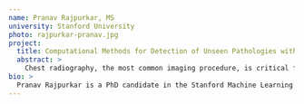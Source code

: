```yaml
---
name: Pranav Rajpurkar, MS
university: Stanford University
photo: rajpurkar-pranav.jpg
project:
  title: Computational Methods for Detection of Unseen Pathologies with Deep Learning Algorithms for Chest X-ray Interpretation
  abstract: >
    Chest radiography, the most common imaging procedure, is critical for the diagnosis and management of disease. Recent advances in training deep learning algorithms using large datasets have demonstrated the potential of accurate automated chest radiograph interpretation. However, most chest X-ray algorithms are trained to detect a handful of pathologies, while the successful deployment of algorithms requires them to understand the presence of pathologies beyond those they are trained to detect (unseen pathologies). In this study, I will develop innovative tools to both examine and improve the performance of chest x-ray algorithms in the detection of unseen pathologies. My methods will leverage the BioData Catalyst environment for running cloud-based workflows on large X-ray datasets, and the tools will be incorporated into the BioData Catalyst ecosystem.
bio: >
  Pranav Rajpurkar is a PhD candidate in the Stanford Machine Learning Group co-advised by Drs. Andrew Ng and Percy Liang. His research interest is in building artificial intelligence (AI) technologies to tackle real world problems in medicine. His PhD work has led to the development of AI technologies for clinical medicine (CheXNet), and large datasets that have facilitated advancements of AI technologies in both medicine (CheXpert) and natural language processing systems (SQuAD). His long-term mission is to build AI technologies that will be used routinely for diagnosis, prognosis, and treatment of patients. Pranav received both his Bachelors and Masters Degrees in Computer Science from Stanford University. His research has been published in both medical journals (Nature Medicine, PLOS Medicine) and computer science conferences (ACL, EMNLP, AAAI), and covered by media outlets including NPR, the Washington Post, and WIRED. He designed the AI for Healthcare Bootcamp at Stanford, where he has mentored Stanford students on AI for Healthcare research projects. With Eric Topol, he writes Doctor Penguin, a weekly newsletter highlighting AI for Medicine research.
---
```

